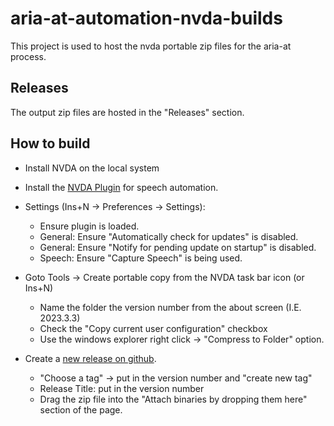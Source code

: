 # aria-at-automation-nvda-builds

This project is used to host the nvda portable zip files for the aria-at process.

## Releases

The output zip files are hosted in the "Releases" section.

## How to build

* Install NVDA on the local system
* Install the [NVDA Plugin](https://github.com/Prime-Access-Consulting/nvda-at-automation) for speech automation.
* Settings (Ins+N -> Preferences -> Settings):
  * Ensure plugin is loaded.
  * General: Ensure "Automatically check for updates" is disabled.
  * General: Ensure "Notify for pending update on startup" is disabled.
  * Speech: Ensure "Capture Speech" is being used.

* Goto Tools -> Create portable copy from the NVDA task bar icon (or Ins+N)
  * Name the folder the version number from the about screen (I.E. 2023.3.3)
  * Check the "Copy current user configuration" checkbox
  * Use the windows explorer right click -> "Compress to Folder" option.

* Create a [new release on github](https://github.com/bocoup/aria-at-automation-nvda-builds/releases/new).
  * "Choose a tag" -> put in the version number and "create new tag"
  * Release Title: put in the version number
  * Drag the zip file into the "Attach binaries by dropping them here" section of the page.
  